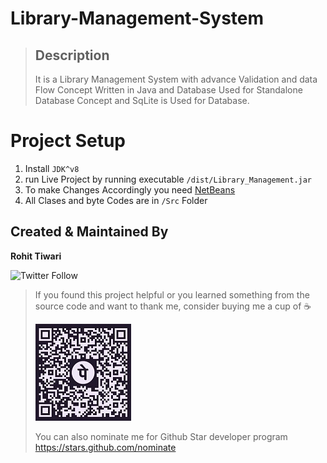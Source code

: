 # Library-Management-System

> ## Description
>
> It is a Library Management System with advance Validation and data Flow Concept Written in Java and Database Used for Standalone Database Concept and SqLite is Used for Database.

# Project Setup

1. Install `JDK^v8`
2. run Live Project by running executable `/dist/Library_Management.jar`
3. To make Changes Accordingly you need [NetBeans](https://netbeans.apache.org/download/nb18/)
4. All Clases and byte Codes are in `/Src` Folder

## Created & Maintained By

**Rohit Tiwari**

![Twitter Follow](https://img.shields.io/twitter/follow/dev24_tiwari?style=social)

> If you found this project helpful or you learned something from the source code and want to thank me, consider buying me a cup of :coffee:
>
> ![QR](Assets/qr.webp)
>
> You can also nominate me for Github Star developer program
> https://stars.github.com/nominate
